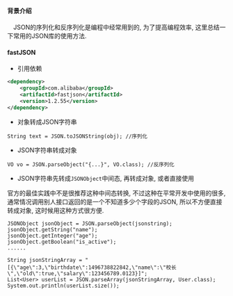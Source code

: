 #### 背景介绍

&emsp;JSON的序列化和反序列化是编程中经常用到的, 为了提高编程效率, 这里总结一下常用的JSON库的使用方法.

#### fastJSON

* 引用依赖

```xml
<dependency>
    <groupId>com.alibaba</groupId>
    <artifactId>fastjson</artifactId>
    <version>1.2.55</version>
</dependency>
```


* 对象转成JSON字符串

```
String text = JSON.toJSONString(obj); //序列化
```

* JSON字符串转成对象

```
VO vo = JSON.parseObject("{...}", VO.class); //反序列化
```

* JSON字符串先转成`JSONObject`中间态, 再转成对象, 或者直接使用

官方的最佳实践中不是很推荐这种中间态转换, 不过这种在平常开发中使用的很多, 通常情况调用别人接口返回的是一个不知道多少个字段的JSON, 所以不方便直接转成对象, 这时候用这种方式很方便.

```
JSONObject jsonObject = JSON.parseObject(jsonstring);
jsonObject.getString("name");
jsonObject.getInteger("age");
jsonObject.getBoolean("is_active");
......

String jsonStringArray = "[{\"age\":3,\"birthdate\":1496738822842,\"name\":\"校长\",\"old\":true,\"salary\":123456789.0123}]";
List<User> userList = JSON.parseArray(jsonStringArray, User.class);
System.out.println(userList.size());
```


